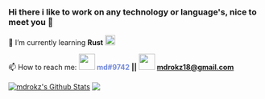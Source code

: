 ### Hi there i like to work on any technology or language's, nice to meet you 👋

<!--
**mdrokz/mdrokz** is a ✨ _special_ ✨ repository because its `README.md` (this file) appears on your GitHub profile.

Here are some ideas to get you started:

- 🔭 I’m currently working on ...
- 🌱 I’m currently learning ...
- 👯 I’m looking to collaborate on ...
- 🤔 I’m looking for help with ...
- 💬 Ask me about ...
- 📫 How to reach me: ...
- 😄 Pronouns: ...
- ⚡ Fun fact: ...
-->

<div>🌱 I’m currently learning <strong>Rust</strong> <img width="20" height="20" src="https://simpleicons.org/icons/rust.svg"/></div>

📫 How to reach me: <img width="32" height="32" src="https://simpleicons.org/icons/discord.svg"/> 
<strong style="
    color:  #7289da;
">md#9742</strong> <strong>||</strong> <img width="32" height="32" src="https://simpleicons.org/icons/gmail.svg"/> <strong>mdrokz18@gmail.com</strong>


<a href="https://github.com/mdrokz">
<img align="center" alt="mdrokz's Github Stats" src="https://github-readme-stats.codestackr.vercel.app/api?username=mdrokz&show_icons=true&hide_border=true&count_private=true&include_all_commits=true&theme=radical" /></a>

<a href="https://github.com/mdrokz">
  <img align="center" src="https://github-readme-stats.anuraghazra1.vercel.app/api/top-langs/?username=mdrokz&layout=compact&theme=radical" />
</a>
